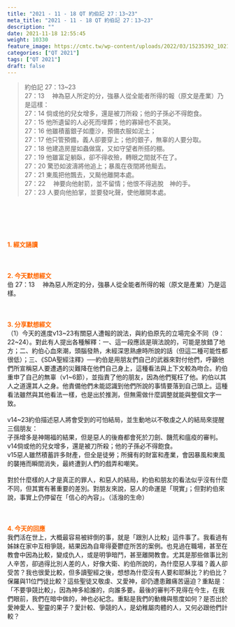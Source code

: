 ```yaml
---
title: "2021 - 11 - 18 QT 約伯記 27：13~23"
meta_title: "2021 - 11 - 18 QT 約伯記 27：13~23"
description: ""
date: 2021-11-18 12:55:45
weight: 10330
feature_image: https://cmtc.tw/wp-content/uploads/2022/03/15235392_10211799862337740_180693556567566654_o-1.webp
categories: ["QT 2021"]
tags: ["QT 2021"]
draft: false
---
```


<blockquote>約伯記 27：13~23<br />
27：13 　神為惡人所定的分，強暴人從全能者所得的報（原文是產業）乃是這樣：<br />
27：14 倘或他的兒女增多，還是被刀所殺；他的子孫必不得飽食。<br />
27：15 他所遺留的人必死而埋葬；他的寡婦也不哀哭。<br />
27：16 他雖積蓄銀子如塵沙，預備衣服如泥土；<br />
27：17 他只管預備，義人卻要穿上；他的銀子，無辜的人要分取。<br />
27：18 他建造房屋如蟲做窩，又如守望者所搭的棚。<br />
27：19 他雖富足躺臥，卻不得收殮，轉眼之間就不在了。<br />
27：20 驚恐如波濤將他追上；暴風在夜間將他颳去。<br />
27：21 東風把他飄去，又颳他離開本處。<br />
27：22 　神要向他射箭，並不留情；他恨不得逃脫　神的手。<br />
27：23 人要向他拍掌，並要發叱聲，使他離開本處。</blockquote><br />
&nbsp;<br />
<br />
&nbsp;<br />
<br />
<span style="color: #ff6600;"><strong>1. </strong><strong>經文誦讀</strong></span><br />
<br />
<span style="color: #ff6600;"><strong> </strong></span><br />
<br />
<span style="color: #ff6600;"><strong>2. 今天默想</strong><strong>經文<br />
</strong></span>伯 27：13 　神為惡人所定的分，強暴人從全能者所得的報（原文是產業）乃是這樣。<br />
<br />
&nbsp;<br />
<br />
<span style="color: #ff6600;"><strong>3. 分享默想經文<br />
</strong></span>（1）今天的進度v13~23有關惡人遭報的說法，與約伯原先的立場完全不同（9：22~24）。對此有人提出各種解釋：一、這一段應該是瑣法說的，可能是放錯了地方；二、約伯心血來潮，頭腦發熱，未經深思熟慮時所說的話（但這二種可能性都很低）；三、《SDA聖經注釋》──約伯是用朋友們自己的武器來對付他們，呼籲他們所宣稱惡人要遭遇的災難降在他們自己身上，這種看法與上下文較為吻合。約伯重申了自己的無辜（v1~6節），並指責了他的朋友，因為他們冤枉了他。約伯以其人之道還其人之身。他責備他們未能認識到他們所說的事情要落到自己頭上。這種看法雖然與其他看法一樣，也是出於推測，但無需做什麼調整就能與整個文字一致。<br />
<br />
v14~23約伯描述惡人將會受到的可怕結局，並生動地以不敬虔之人的結局來提醒三個朋友：<br />
子孫增多是神賜福的結果，但是惡人的後裔都會死於刀劍、饑荒和瘟疫的審判。<br />
v14倘或他的兒女增多，還是被刀所殺；他的子孫必不得飽食。<br />
v15惡人雖然積蓄許多財產，但全是徒勞；所擁有的財富和產業，會因暴風和東風的襲捲而瞬間消失，最終遭到人們的戲弄和嘲笑。<br />
<br />
對於什麼樣的人才是真正的罪人，和惡人的結局，約伯和朋友的看法似乎沒有什麼不同，但其實有著重要的差別。對朋友來說，惡人的命運是「現實」；但對約伯來說，事實上仍停留在「信心的內容」。（活潑的生命）<br />
<br />
&nbsp;<br />
<br />
<span style="color: #ff6600;"><strong>4. 今天的回應<br />
</strong></span>我們活在世上，大概最容易被絆倒的事，就是「跟別人比較」這件事了。我看過有姊妹在家中互相爭競，結果因為自卑得憂鬱症所苦的案例。也見過在職場，甚至在教會中因為比較，變成仇人，或是明爭暗鬥，甚至離開教會。尤其是那些做事比別人辛苦，卻過得比別人差的人，好像大衛、約伯所說的，為什麼惡人享福？義人卻受苦？我也很愛比較，但多讀聖經之後，想想為什麼沒有人要和耶穌比？約伯比？保羅與11位門徒比較？這些聖徒又敬虔、又愛神，卻仍遭患難痛苦逼迫？重點是：「不要爭競比較」，因為神多給誰的，向誰多要。最後的審判不見得在今生，在我們眼前，我們在暗中做的，神也必紀念。重點是我們的動機與態度如何？是否出於愛神愛人、聖靈的果子？愛計較、爭競的人，是幼稚屬肉體的人，又何必跟他們計較？
        